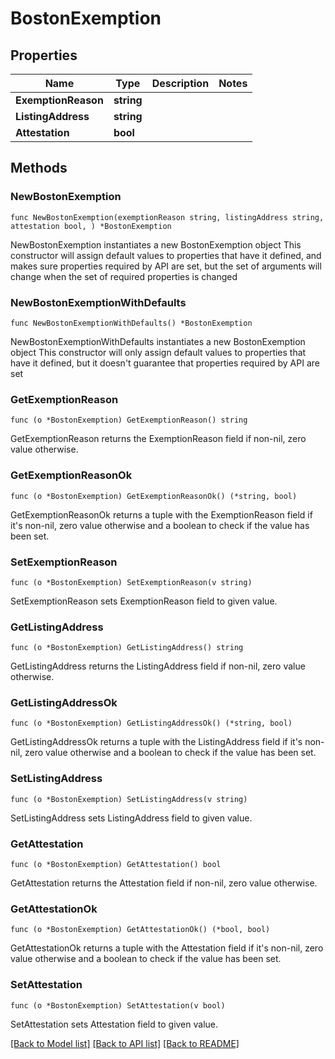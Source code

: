 # BostonExemption

## Properties

Name | Type | Description | Notes
------------ | ------------- | ------------- | -------------
**ExemptionReason** | **string** |  | 
**ListingAddress** | **string** |  | 
**Attestation** | **bool** |  | 

## Methods

### NewBostonExemption

`func NewBostonExemption(exemptionReason string, listingAddress string, attestation bool, ) *BostonExemption`

NewBostonExemption instantiates a new BostonExemption object
This constructor will assign default values to properties that have it defined,
and makes sure properties required by API are set, but the set of arguments
will change when the set of required properties is changed

### NewBostonExemptionWithDefaults

`func NewBostonExemptionWithDefaults() *BostonExemption`

NewBostonExemptionWithDefaults instantiates a new BostonExemption object
This constructor will only assign default values to properties that have it defined,
but it doesn't guarantee that properties required by API are set

### GetExemptionReason

`func (o *BostonExemption) GetExemptionReason() string`

GetExemptionReason returns the ExemptionReason field if non-nil, zero value otherwise.

### GetExemptionReasonOk

`func (o *BostonExemption) GetExemptionReasonOk() (*string, bool)`

GetExemptionReasonOk returns a tuple with the ExemptionReason field if it's non-nil, zero value otherwise
and a boolean to check if the value has been set.

### SetExemptionReason

`func (o *BostonExemption) SetExemptionReason(v string)`

SetExemptionReason sets ExemptionReason field to given value.


### GetListingAddress

`func (o *BostonExemption) GetListingAddress() string`

GetListingAddress returns the ListingAddress field if non-nil, zero value otherwise.

### GetListingAddressOk

`func (o *BostonExemption) GetListingAddressOk() (*string, bool)`

GetListingAddressOk returns a tuple with the ListingAddress field if it's non-nil, zero value otherwise
and a boolean to check if the value has been set.

### SetListingAddress

`func (o *BostonExemption) SetListingAddress(v string)`

SetListingAddress sets ListingAddress field to given value.


### GetAttestation

`func (o *BostonExemption) GetAttestation() bool`

GetAttestation returns the Attestation field if non-nil, zero value otherwise.

### GetAttestationOk

`func (o *BostonExemption) GetAttestationOk() (*bool, bool)`

GetAttestationOk returns a tuple with the Attestation field if it's non-nil, zero value otherwise
and a boolean to check if the value has been set.

### SetAttestation

`func (o *BostonExemption) SetAttestation(v bool)`

SetAttestation sets Attestation field to given value.



[[Back to Model list]](../README.md#documentation-for-models) [[Back to API list]](../README.md#documentation-for-api-endpoints) [[Back to README]](../README.md)


